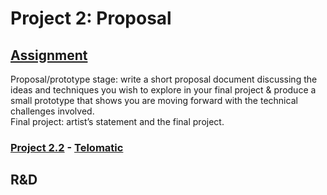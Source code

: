 # Project 2: Proposal

## [Assignment](https://pippinbarr.github.io/cart263/projects/project2/)
Proposal/prototype stage: write a short proposal document discussing the ideas and techniques you wish to explore in your final project & produce a small prototype that shows you are moving forward with the technical challenges involved.  
Final project: artist’s statement and the final project.

### [Project 2.2](https://github.com/ylliez/CART263/tree/main/projects/proj02_anything/proj02_telomatic) - [Telomatic](https://ylliez.github.io/CART263/projects/proj02_anything/proj02_telomatic/)

## R&D

